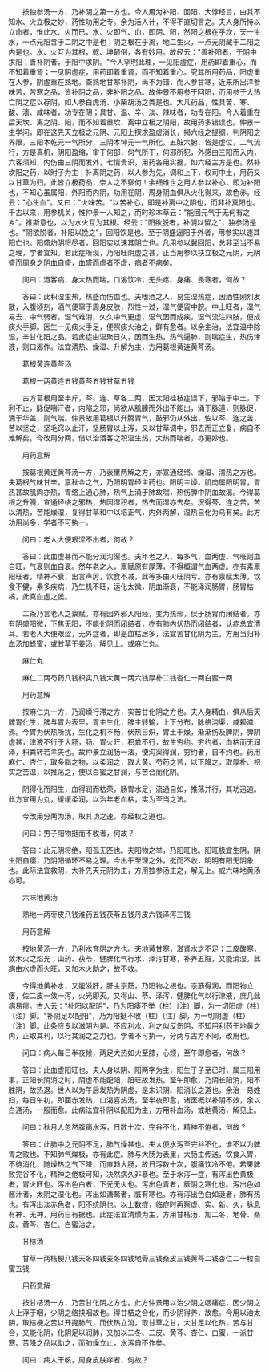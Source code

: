 <!-- { "loadSidebar": true } -->
　　按独参汤一方，乃补阴之第一方也。今人用为补阳、回阳，大悖经旨，由其不知水、火立极之妙，药性功用之专。余为活人计，不得不直切言之。夫人身所恃以立命者，惟此水、火而已，水、火即气、血，即阴、阳，然阳之根在乎坎，天一生水，一点元阳含于二阴之中是也；阴之根在乎离，地二生火，一点元阴藏于二阳之内是也。水、火互为其根，乾、坤颠倒，各有妙用。故经云："善补阳者，于阴中求阳；善补阴者，于阳中求阴。"今人罕明此理，一见阳虚症，用药即着重心，而不知着重肾；一见阴虚症，用药即着重肾，而不知着重心。究其所用药品，阳虚重在人参，阴虚重在熟地。查熟地甘寒补阴，尚不为错，而人参甘寒，近来所出洋参味苦，苦寒之品，皆补阴之品，非补阳之品。故仲景不用参于回阳，而用参于大热亡阴之症以存阴，如人参白虎汤、小柴胡汤之类是也。大凡药品，性具苦、寒、酸、濇、咸味者，功专在阴；具甘、温、辛、淡、辣味者，功专在阳。今人着重在后天坎、离之阴、阳，而不知着重坎、离中立极之阴阳，故用药多错误也。仲景一生学问，即在这先天立极之元阴、元阳上探求盈虚消长，揭六经之提纲，判阴阳之界限，三阳本乾元一气所分，三阴本坤元一气所化，五脏六腑，皆是虚位，二气流行，方是真机，阴阳盈缩，审于何部，何气所干，何邪所犯，外感由三阳而入内，六客须知，内伤由三阴而发外，七情贵识，用药各用实据，如六经主方是也。然补坎阳之药，以附子为主；补离阴之药，以人参为先，调和上下，权司中土，用药又以甘草为归。此皆立极药品，奈人之不察何！余细维世之用人参以补心，即为补阳也，不知心虽属阳，外阳而内阴，功用在阴，周身阴血俱从火化得来，故色赤。经云："心生血"。又曰："火味苦。"以苦补心，即是补离中之阴也，而非补真阳也。千古以来，用参机关，惟仲景一人知之，而时珍本草云："能回元气于无何有之乡"。推斯意也，以为水火互为其根。经云："阳欲脱者，补阴以留之"，独参汤是也。"阴欲脱者，补阳以挽之"，回阳饮是也。至于阴盛逼阳于外者，用参实以速其阳亡也。阳盛灼阴将尽者，回阳实以速其阴亡也。凡用参以冀回阳，总非至当不易之理，学者宜知。若此症所现，乃阳旺阴虚之甚，正当用参以扶立极之元阴，元阴盛而周身之阴血自盛，血盛而虚者不虚，病者不病矣。

　　问曰：酒客病，身大热而喘，口渴饮冷，无头疼、身痛、畏寒者，何故？

　　答曰：此积湿生热，热盛而伤血也。夫嗜酒之人，易生湿热症，因酒性刚烈发散，入腹顷刻，酒气便窜于周身皮肤，烈性一过，湿气便留中脘。中土旺者，湿气易去；中气弱者，湿气难消，久久中气更虚，湿气因而成疾，湿气流注四肢，便成痰火手脚。医生一见痰火手足，便照痰火治之，鲜有愈者。以余主治，法宜温中除湿，辛甘化阳之品。若此症由湿聚日久，因而生热，热气逼肺，则喘症生，热伤津液，则口渴作。法宜清热、燥湿、升解为主，方用葛根黄连黄芩汤。

　　葛根黄连黄芩汤

　　葛根一两黄连五钱黄芩五钱甘草五钱

　　古方葛根用至半斤，芩、连、草各二两，因太阳桂枝症误下，邪陷于中土，下利不止，脉促喘汗者，内陷之邪，尚欲从肌腠而外出不能出，涌于脉道，则脉促，涌于华盖，则气喘。仲景故用葛根以升腾胃气，鼓邪仍从外出，佐以芩、连之苦，苦以坚之，坚毛窍以止汗，坚肠胃以止泻，又以甘草调中，邪去而正立复，病自不难解矣。今改用分两，借以治酒客之积湿生热，大热而喘者，亦更妙也。

　　用药意解

　　按葛根黄连黄芩汤一方，乃表里两解之方，亦宣通经络、燥湿、清热之方也。夫葛根气味甘辛，禀秋金之气，乃阳明胃经主药也。阳明主燥，肌肉属阳明胃，胃热甚故肌肉亦热，胃络上通心肺，热气上涌于肺故喘，热伤脾中阴血故渴。今得葛根之升腾，宣通经络之邪热，热因湿积者，热去而湿亦去矣。况得芩、连之苦，苦以清热，苦能燥湿，复得甘草和中以培正气，内外两解，湿热自化为乌有矣。此方功用尚多，学者不可执一。

　　问曰：老人大便艰涩不出者，何故？

　　答曰：此血虚甚而不能分润沟渠也。夫年老之人，每多气、血两虚，气旺则血自旺，气衰则血自衰。然年老之人，禀赋原有厚薄，不得概谓气血两虚。亦有素禀阳旺者，精神不衰，出言声厉，饮食不减，此等多由火旺阴亏。亦有禀赋太薄，饮食不健，素多疾病，乃生机不旺，运化太微，阴血渐衰，不能泽润肠胃，肠胃枯槁，此真血虚之侯。

　　二条乃言老人之禀赋。亦有因外邪入阳经，变为热邪，伏于肠胃而闭结者。亦有阴盛阳微，下焦无阳，不能化阴而闭结者，亦有肺内伏热而闭结者，认症总宜清耳。若老人大便艰涩，无外症者，即是血枯居多，法宜苦甘化阴为主，方用当归补血汤加蜂蜜，或甘草干姜汤，解见上。或麻仁丸。

　　麻仁丸

　　麻仁二两芍药八钱枳实八钱大黄一两六钱厚朴二钱杏仁一两白蜜一两

　　用药意解

　　按麻仁丸一方，乃润燥行滞之方，实苦甘化阴之方也。夫人身精血，俱从后天脾胃化生，脾与胃为表里，胃主生化，脾主转输，上下分布，脉络沟渠，咸赖滋焉。今胃为伏热所扰，生化之机不畅，伏热日炽，胃土干燥，渐渐伤及脾阴，脾阴虚甚，津液不行于大肠，肠、胃火旺，积粪不行，故生穷约。穷约者，血枯而无润泽，积粪转若羊矢也。故仲景立润肠一法，使沟渠得润，穷约者，自不约也。药用麻仁、杏仁，取多脂之物，以柔润之，取大黄、芍药之苦，以下降之，取厚朴、枳实之苦温，以推荡之，使以白蜜之甘润，与苦合而化阴。

　　阴得化而阳生，血得润而枯荣，肠胃水足，流通自如，推荡并行，其功迅速。此方宜用为丸，缓缓柔润，以治年老血枯，实为至当之法。

　　今改用分两为汤，取其功之速，亦经权之道也。

　　问曰：男子阳物挺而不收者，何故？

　　答曰：此元阴将绝，阳孤无匹也。夫阳物之举，乃阳旺也。阳旺极宜生阴，阴生阳自痿，乃阴阳循环不易之理。今出乎至理之外，挺而不收，明明有阳无阴象也。此际法宜救阴，大补先天元阴为主，方用独参汤主之，解见上。或六味地黄汤亦可。

　　六味地黄汤

　　熟地一两枣皮八钱淮药五钱茯苓五钱丹皮六钱泽泻三钱

　　用药意解

　　按地黄汤一方，乃利水育阴之方也。夫地黄甘寒，滋肾水之不足；二皮酸寒，敛木火之焰光；山药、茯苓，健脾化气行水，泽泻甘寒，补养五脏，又能消湿。此病由水虚而火旺，又加木火助之，故不收。

　　今得地黄补水，又能滋肝，肝主宗筋，乃阳物之根也。宗筋得润，而阳物立痿，佐二皮一敛一泻，火光即灭。又得山、苓、泽泻，健脾化气以行津液，庶几此病易瘳。古人云："补阳以配阴"，乃为阳痿不举（柱）〔注〕脚，为一切阳虚（柱）〔注〕脚。"补阴足以配阳"，乃为阳挺不收（柱）〔注〕脚，为一切阴虚（柱）〔注〕脚。此条应专以滋阴为是。不应利水，利之似反伤阴，不知用利药于地黄之内，正取其利，以行其润之之力也。学者不可执一，分两与古方不同，改用也。

　　问曰：病人每日半夜候，两足大热如火至膝，心烦，至午即愈者，何故？

　　答曰：此血虚阳旺也。夫人身以阴、阳两字为主，阳生于子至已时，属三阳用事，正阳长阴消之时，阴虚不能配阳，阳旺故发热。至午即愈，乃阴长阳消，阳不胜阴，故热退。世人以为午后发热为阴虚，是未识阴、阳消长之道也。余治一易姓妇，每日午初，即面赤发热，口渴喜热汤，至半夜即愈，诸医概以补阴不效，余以白通汤，一服而愈。此病法宜补阴以配阳为主，方用补血汤，或地黄汤，解见上。

　　问曰：秋月人忽然腹痛水泻，日数十次，完谷不化，精神不倦者，何故？

　　答曰：此肺中之元阴不足，肺气燥甚也。夫大便水泻至完谷不化，谁不以为脾胃之败也。不知肺气燥极，亦有此症。肺与大肠为表里，大肠主传送，饮食入胃，不待消化，随燥热之气下降，而直趋大肠，故日泻数十次，腹痛饮冷不倦。若果脾败完谷不化，精神之倦极可知，决然病久非暴也。至于水泻一症，有泻出色黄极者，胃火旺也。泻出色白者，下元无火也。泻出色青者，厥阴之寒化也。泻出色如酱汁者，太阴之湿化也。泻出如溏鹜者，脏有寒也。亦有泻出色白如涎者，肺有热也。有泻出淡赤色者，阳不统阴也。以上数症，临症时再察虚、实、新、久，脉息有神、无神，用药自有据也。此症法宜清燥为主，方用甘桔汤，加二冬、地骨、桑皮、黄芩、杏仁、白蜜治之。

　　甘桔汤

　　甘草一两桔梗八钱天冬四钱麦冬四钱地骨三钱桑皮三钱黄芩二钱杏仁二十粒白蜜五钱

　　用药意解

　　按甘桔汤一方，乃苦甘化阴之方也。此方仲景用以治少阴之咽痛症，因少阴之火上浮于咽，少阴之络挟咽故也。得甘桔之合化，而少阴得养，故愈。今用以治太阴，取桔梗之苦以开提肺气，而伏热立消，取甘草之甘，大甘足以化热，苦与甘合，又能化阴，化阴足以润肺，又加以二冬、二皮、黄芩、杏仁、白蜜，一派甘寒、苦降之品以助之，而肺燥立止，水泻自不作矣。

　　问曰：病人干咳，周身皮肤痒者，何故？

